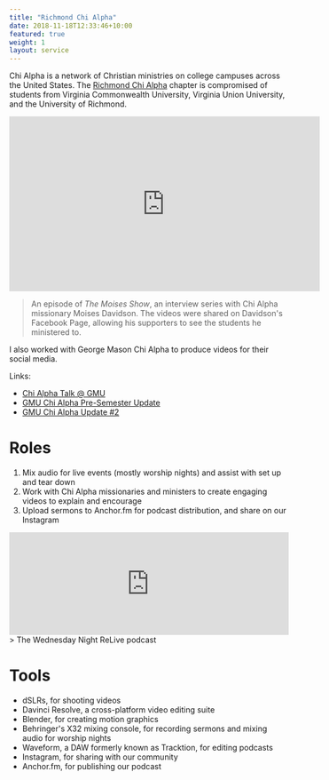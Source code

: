 ```yaml
---
title: "Richmond Chi Alpha"
date: 2018-11-18T12:33:46+10:00
featured: true
weight: 1
layout: service
---
```


Chi Alpha is a network of Christian ministries on college campuses across the United States.
The [Richmond Chi Alpha](https://www.rvaxa.com) chapter is compromised of students from Virginia Commonwealth University,
Virginia Union University, and the University of Richmond. 

<iframe width="560" height="315" src="https://www.youtube.com/embed/KHjcaohuH-Q" frameborder="0" allow="accelerometer; autoplay; clipboard-write; encrypted-media; gyroscope; picture-in-picture" allowfullscreen></iframe>

> An episode of *The Moises Show*, an interview series with Chi Alpha missionary Moises
> Davidson. The videos were shared on Davidson's Facebook Page, allowing his supporters to see the students he ministered to.

I also worked with George Mason Chi Alpha to produce videos for their social media.

Links:

- [Chi Alpha Talk @ GMU](https://www.facebook.com/ChiAlphaGMU/videos/486569568760682/)
- [GMU Chi Alpha Pre-Semester Update](https://www.facebook.com/ChiAlphaGMU/videos/2344128179177430/)
- [GMU Chi Alpha Update #2](https://www.facebook.com/ChiAlphaGMU/videos/611344775939973/)

# Roles 

1. Mix audio for live events (mostly worship nights) and assist with set up and tear down
2. Work with Chi Alpha missionaries and ministers to create engaging videos to explain and encourage
3. Upload sermons to Anchor.fm for podcast distribution, and share on our Instagram

<iframe sandbox="allow-same-origin allow-scripts allow-top-navigation allow-popups allow-forms" scrolling="no" width="100%" height="185" frameborder="0" src="https://embed.radiopublic.com/e?if=wednesday-night-relive-rva-chi-a-G3ney2"></iframe>
> The Wednesday Night ReLive podcast 

# Tools

- dSLRs, for shooting videos
- Davinci Resolve, a cross-platform video editing suite
- Blender, for creating motion graphics
- Behringer's X32 mixing console, for recording sermons and mixing audio for worship nights
- Waveform, a DAW formerly known as Tracktion, for editing podcasts
- Instagram, for sharing with our community
- Anchor.fm, for publishing our podcast